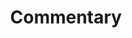 ---
title: Commentary
score: Routine (1973–75)
artist: Allan Kaprow
order: 111
layout: essay
toc: false
menu: false
contributor:
  - id: ercapper
---